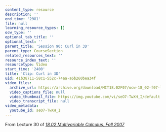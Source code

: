 ```yaml
---
content_type: resource
description: ''
end_time: '2981'
file: null
learning_resource_types: []
ocw_type: ''
optional_tab_title: ''
optional_text: ''
parent_title: 'Session 90: Curl in 3D'
parent_type: CourseSection
related_resources_text: ''
resource_index_text: ''
resourcetype: Video
start_time: '2400'
title: 'Clip: Curl in 3D'
uid: 41b38711-58c1-552c-74aa-a6b260bea34f
video_files:
  archive_url: https://archive.org/download/MIT18.02F07/ocw-18_02-f07-lec30_300k.mp4
  video_captions_file: null
  video_thumbnail_file: https://img.youtube.com/vi/seO7-TwXH_I/default.jpg
  video_transcript_file: null
video_metadata:
  youtube_id: seO7-TwXH_I
---
```


From Lecture 30 of [_18.02 Multivariable Calculus, Fall 2007_](/courses/18-02-multivariable-calculus-fall-2007/video_galleries/video-lectures)



